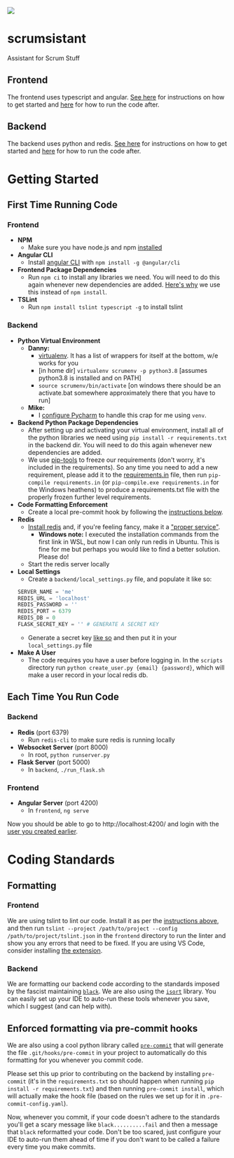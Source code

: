 ![](https://github.com/GamePalsDoinCode/scrumsistant/workflows/coverage/badge.svg)

# scrumsistant
Assistant for Scrum Stuff

## Frontend

The frontend uses typescript and angular. [See here](#frontend-1) for instructions on how to get started and [here](#frontend-2) for how to run the code after.

## Backend

The backend uses python and redis. [See here](#backend-1) for instructions on how to get started and [here](#backend-2) for how to run the code after.

# Getting Started

## First Time Running Code

### Frontend
* **NPM**
    * Make sure you have node.js and npm [installed](https://www.npmjs.com/get-npm)
* **Angular CLI**
    * Install [angular CLI](https://cli.angular.io) with `npm install -g @angular/cli`
* **Frontend Package Dependencies**
    * Run `npm ci` to install any libraries we need. You will need to do this again whenever new dependencies are added. [Here's why](https://stackoverflow.com/a/53325242) we use this instead of `npm install`.
* **TSLint**
    * Run `npm install tslint typescript -g` to install tslint
### Backend
* **Python Virtual Environment**
    * **Danny:** 
        * [virtualenv](https://virtualenv.pypa.io/en/latest/).  It has a list of wrappers for itself at the bottom, w/e works for you
        * [in home dir] `virtualenv scrumenv -p python3.8` [assumes python3.8 is installed and on PATH]
        * `source scrumenv/bin/activate` [on windows there should be an activate.bat somewhere approximately there that you have to run]
    * **Mike:** 
        * I [configure Pycharm](https://www.jetbrains.com/help/pycharm/creating-virtual-environment.html#) to handle this crap for me using `venv`.
* **Backend Python Package Dependencies**
    * After setting up and activating your virtual environment, install all of the python libraries we need using `pip install -r requirements.txt` in the backend dir. You will need to do this again whenever new dependencies are added.
    * We use [pip-tools](https://pypi.org/project/pip-tools/) to freeze our requirements (don't worry, it's included in the requirements). So any time you need to add a new requirement, please add it to the [requirements.in](https://github.com/GamePalsDoinCode/scrumsistant/blob/master/backend/requirements.in) file, then run `pip-compile requirements.in` (or `pip-compile.exe requirements.in` for the Windows heathens) to produce a requirements.txt file with the properly frozen further level requirements.
* **Code Formatting Enforcement**
    * Create a local pre-commit hook by following the [instructions below](#Enforced-formatting-via-pre-commit-hooks).
* **Redis**
    * [Install redis](https://redis.io/topics/quickstart) and, if you're feeling fancy, make it a ["proper service"](https://gist.github.com/hackedunit/a53f0b5376b3772d278078f686b04d38).
        * **Windows note:** I executed the installation commands from the first link in WSL, but now I can only run redis in Ubuntu. This is fine for me but perhaps you would like to find a better solution. Please do! 
    * Start the redis server locally
* **Local Settings**
    * Create a `backend/local_settings.py` file, and populate it like so:
    ```python
    SERVER_NAME = 'me'
    REDIS_URL = 'localhost'
    REDIS_PASSWORD = ''
    REDIS_PORT = 6379
    REDIS_DB = 0
    FLASK_SECRET_KEY = '' # GENERATE A SECRET KEY
    ```
    * Generate a secret key [like so](https://stackoverflow.com/questions/34902378/where-do-i-get-a-secret-key-for-flask/34903502#34903502) and then put it in your `local_settings.py` file
* **Make A User**
    * The code requires you have a user before logging in. In the `scripts` directory run `python create_user.py {email} {password}`, which will make a user record in your local redis db.

## Each Time You Run Code

### Backend
* **Redis** (port 6379)
    * Run `redis-cli` to make sure redis is running locally
* **Websocket Server** (port 8000)
    * In root, `python runserver.py`
* **Flask Server** (port 5000)
    * In `backend`, `./run_flask.sh`
### Frontend
* **Angular Server** (port 4200)
    * In `frontend`, `ng serve`

Now you should be able to go to http://localhost:4200/ and login with the [user you created earlier](#make-a-user). 

# Coding Standards

## Formatting

### Frontend
We are using tslint to lint our code. Install it as per the [instructions above](#frontend-1), and then run `tslint --project /path/to/project --config /path/to/project/tslint.json` in the `frontend` directory to run the linter and show you any errors that need to be fixed. If you are using VS Code, consider installing [the extension](https://marketplace.visualstudio.com/items?itemName=ms-vscode.vscode-typescript-tslint-plugin).

### Backend
We are formatting our backend code according to the standards imposed by the fascist maintaining [`black`](https://github.com/psf/black). We are also using the [`isort`](https://github.com/timothycrosley/isort) library. You can easily set up your IDE to auto-run these tools whenever you save, which I suggest (and can help with).

## Enforced formatting via pre-commit hooks
We are also using a cool python library called [`pre-commit`](https://github.com/timothycrosley/isort) that will generate the file `.git/hooks/pre-commit` in your project to automatically do this formatting for you whenever you commit code. 

Please set this up prior to contributing on the backend by installing `pre-commit` (it's in the `requirements.txt` so should happen when running `pip install -r requirements.txt`) and then running `pre-commit install`, which will actually make the hook file (based on the rules we set up for it in `.pre-commit-config.yaml`). 

Now, whenever you commit, if your code doesn't adhere to the standards you'll get a scary message like `black..........fail` and then a message that `black` reformatted your code. Don't be too scared, just configure your IDE to auto-run them ahead of time if you don't want to be called a failure every time you make commits.
